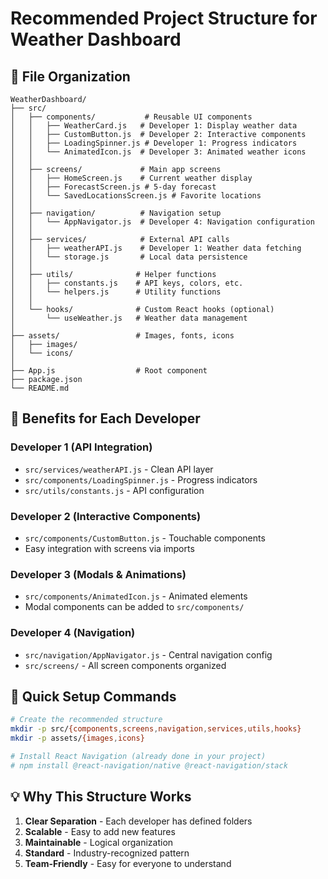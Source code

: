 # Recommended Project Structure for Weather Dashboard

## 📁 File Organization

```
WeatherDashboard/
├── src/
│   ├── components/           # Reusable UI components
│   │   ├── WeatherCard.js   # Developer 1: Display weather data
│   │   ├── CustomButton.js  # Developer 2: Interactive components
│   │   ├── LoadingSpinner.js # Developer 1: Progress indicators
│   │   └── AnimatedIcon.js  # Developer 3: Animated weather icons
│   │
│   ├── screens/             # Main app screens
│   │   ├── HomeScreen.js    # Current weather display
│   │   ├── ForecastScreen.js # 5-day forecast
│   │   └── SavedLocationsScreen.js # Favorite locations
│   │
│   ├── navigation/          # Navigation setup
│   │   └── AppNavigator.js  # Developer 4: Navigation configuration
│   │
│   ├── services/            # External API calls
│   │   ├── weatherAPI.js    # Developer 1: Weather data fetching
│   │   └── storage.js       # Local data persistence
│   │
│   ├── utils/              # Helper functions
│   │   ├── constants.js    # API keys, colors, etc.
│   │   └── helpers.js      # Utility functions
│   │
│   └── hooks/              # Custom React hooks (optional)
│       └── useWeather.js   # Weather data management
│
├── assets/                 # Images, fonts, icons
│   ├── images/
│   └── icons/
│
├── App.js                  # Root component
├── package.json
└── README.md
```

## 🎯 Benefits for Each Developer

### Developer 1 (API Integration)
- `src/services/weatherAPI.js` - Clean API layer
- `src/components/LoadingSpinner.js` - Progress indicators
- `src/utils/constants.js` - API configuration

### Developer 2 (Interactive Components)  
- `src/components/CustomButton.js` - Touchable components
- Easy integration with screens via imports

### Developer 3 (Modals & Animations)
- `src/components/AnimatedIcon.js` - Animated elements
- Modal components can be added to `src/components/`

### Developer 4 (Navigation)
- `src/navigation/AppNavigator.js` - Central navigation config
- `src/screens/` - All screen components organized

## 🚀 Quick Setup Commands

```bash
# Create the recommended structure
mkdir -p src/{components,screens,navigation,services,utils,hooks}
mkdir -p assets/{images,icons}

# Install React Navigation (already done in your project)
# npm install @react-navigation/native @react-navigation/stack
```

## 💡 Why This Structure Works

1. **Clear Separation** - Each developer has defined folders
2. **Scalable** - Easy to add new features
3. **Maintainable** - Logical organization
4. **Standard** - Industry-recognized pattern
5. **Team-Friendly** - Easy for everyone to understand